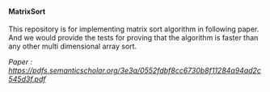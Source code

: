 #### MatrixSort

This repository is for implementing matrix sort algorithm in following paper.
And we would provide the tests for proving that the algorithm is faster than any other multi dimensional array sort.

*Paper : https://pdfs.semanticscholar.org/3e3a/0552fdbf8cc6730b8f11284a94ad2c545d3f.pdf*
